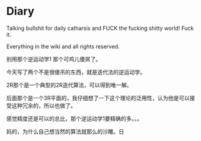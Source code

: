 # Diary
Talking bullshit for daily catharsis and FUCK the fucking shitty world! Fuck it.

Everything in the wiki and all rights reserved.

别用那个逆运动学1 那个可鸡儿傻屌了。

今天写了两个不是很傻吊的东西，就是迭代法的逆运动学。

2R那个是一个典型的2R迭代算法，可以得到唯一解。

后面那个是一个3R平面的，我仔细想了一下这个理论的泛用性，认为他是可以接受这种冗余的，所以也做了。

感觉精度还是可以的总比，那个逆运动学1要精确的多。。。

妈的，为什么自己想当然的算法就那么的沙雕。日
